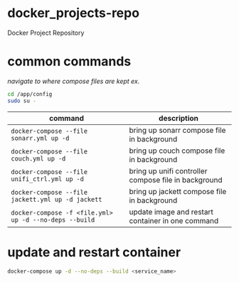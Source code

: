 # docker_projects-repo

Docker Project Repository

# common commands

*navigate to  where compose files are kept*
*ex.*
```bash
cd /app/config
sudo su -
```

|command|description|
|-------|-----------|
|`docker-compose --file sonarr.yml up -d`|bring up sonarr compose file in background|
|`docker-compose --file couch.yml up -d`|bring up couch compose file in background|
|`docker-compose --file unifi_ctrl.yml up -d`|bring up unifi controller compose file in background|
|`docker-compose --file jackett.yml up -d jackett`|bring up jackett compose file in background|
|`docker-compose -f <file.yml> up -d --no-deps --build`|update image and restart container in one command|

# update and restart container

```bash
docker-compose up -d --no-deps --build <service_name>
```

